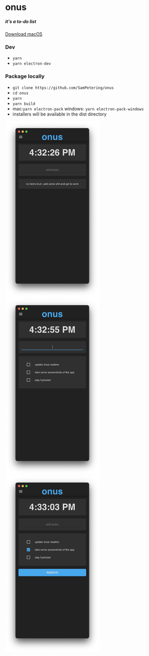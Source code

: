 # onus 
##### it's a to-do list

[Download macOS](https://download1583.mediafire.com/kw0oecx078yg/h6u07svvhcyvlhf/onus-0.1.0.dmg)

### Dev
* ```yarn```
* ```yarn electron-dev```

### Package locally
* ```git clone https://github.com/SamPetering/onus```
* ```cd onus```
* ```yarn```
* ```yarn build```
* mac:```yarn electron-pack``` windows: ```yarn electron-pack-windows```
* installers will be available in the dist directory

<img src="https://github.com/SamPetering/onus/blob/master/screenshots/ss1.png?raw=true" alt="screenshot 1" width="300">
<img src="https://github.com/SamPetering/onus/blob/master/screenshots/ss2.png?raw=true" alt="screenshot 2" width="300">
<img src="https://github.com/SamPetering/onus/blob/master/screenshots/ss3.png?raw=true" alt="screenshot 3" width="300">
